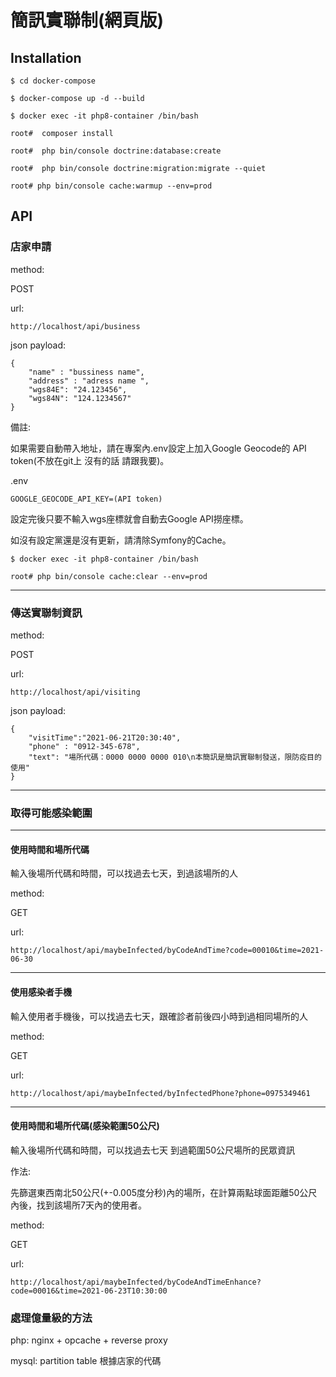 # 簡訊實聯制(網頁版)

## Installation

```
$ cd docker-compose

$ docker-compose up -d --build

$ docker exec -it php8-container /bin/bash

root#  composer install

root#  php bin/console doctrine:database:create

root#  php bin/console doctrine:migration:migrate --quiet

root# php bin/console cache:warmup --env=prod

```

## API

### 店家申請

method: 

POST

url: 
```
http://localhost/api/business
```

json payload:
```
{
	"name" : "bussiness name",
	"address" : "adress name ",
	"wgs84E": "24.123456",
	"wgs84N": "124.1234567"
}
```

備註:

如果需要自動帶入地址，請在專案內.env設定上加入Google Geocode的 API token(不放在git上 沒有的話 請跟我要)。

.env
```
GOOGLE_GEOCODE_API_KEY=(API token)
```

設定完後只要不輸入wgs座標就會自動去Google API撈座標。

如沒有設定黨還是沒有更新，請清除Symfony的Cache。
```
$ docker exec -it php8-container /bin/bash

root# php bin/console cache:clear --env=prod
```

----

### 傳送實聯制資訊

method: 

POST

url:
```
http://localhost/api/visiting
```

json payload:
```
{
	"visitTime":"2021-06-21T20:30:40",
	"phone" : "0912-345-678",
	"text": "場所代碼：0000 0000 0000 010\n本簡訊是簡訊實聯制發送，限防疫目的使用"
}
```

----

### 取得可能感染範圍

----

#### 使用時間和場所代碼

輸入後場所代碼和時間，可以找過去七天，到過該場所的人

method: 

GET 

url:
```
http://localhost/api/maybeInfected/byCodeAndTime?code=00010&time=2021-06-30
```

----

#### 使用感染者手機

輸入使用者手機後，可以找過去七天，跟確診者前後四小時到過相同場所的人

method: 

GET

url:
```
http://localhost/api/maybeInfected/byInfectedPhone?phone=0975349461
```

----

#### 使用時間和場所代碼(感染範圍50公尺)

輸入後場所代碼和時間，可以找過去七天 到過範圍50公尺場所的民眾資訊

作法:

先篩選東西南北50公尺(+-0.005度分秒)內的場所，在計算兩點球面距離50公尺內後，找到該場所7天內的使用者。


method:

GET

url:
```
http://localhost/api/maybeInfected/byCodeAndTimeEnhance?code=00016&time=2021-06-23T10:30:00
```

### 處理億量級的方法

php: nginx + opcache + reverse proxy

mysql: partition table 根據店家的代碼
